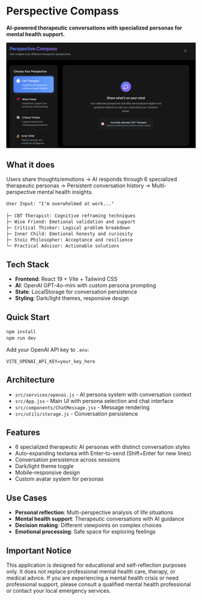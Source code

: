 # Perspective Compass

**AI-powered therapeutic conversations with specialized personas for mental health support.**

![Perspective Compass Interface](public/screenshot.png)

## What it does

Users share thoughts/emotions → AI responds through 6 specialized therapeutic personas → Persistent conversation history → Multi-perspective mental health insights.

```
User Input: "I'm overwhelmed at work..."

├─ CBT Therapist: Cognitive reframing techniques
├─ Wise Friend: Emotional validation and support  
├─ Critical Thinker: Logical problem breakdown
├─ Inner Child: Emotional honesty and curiosity
├─ Stoic Philosopher: Acceptance and resilience
└─ Practical Advisor: Actionable solutions
```

## Tech Stack

- **Frontend**: React 19 + Vite + Tailwind CSS
- **AI**: OpenAI GPT-4o-mini with custom persona prompting
- **State**: LocalStorage for conversation persistence
- **Styling**: Dark/light themes, responsive design

## Quick Start

```bash
npm install
npm run dev
```

Add your OpenAI API key to `.env`:
```
VITE_OPENAI_API_KEY=your_key_here
```

## Architecture

- `src/services/openai.js` - AI persona system with conversation context
- `src/App.jsx` - Main UI with persona selection and chat interface  
- `src/components/ChatMessage.jsx` - Message rendering
- `src/utils/storage.js` - Conversation persistence

## Features

- 6 specialized therapeutic AI personas with distinct conversation styles
- Auto-expanding textarea with Enter-to-send (Shift+Enter for new lines)
- Conversation persistence across sessions
- Dark/light theme toggle
- Mobile-responsive design
- Custom avatar system for personas

## Use Cases

- **Personal reflection**: Multi-perspective analysis of life situations
- **Mental health support**: Therapeutic conversations with AI guidance
- **Decision making**: Different viewpoints on complex choices
- **Emotional processing**: Safe space for exploring feelings

## Important Notice

This application is designed for educational and self-reflection purposes only. It does not replace professional mental health care, therapy, or medical advice. If you are experiencing a mental health crisis or need professional support, please consult a qualified mental health professional or contact your local emergency services.